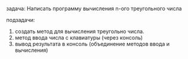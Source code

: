 задача: Написать программу вычисления n-ого треугольного числа

подзадачи:
1. создать метод для вычисления треугольно числа.
2. метод ввода числа с клавиатуры (через консоль)
3. вывод результата в консоль (объединение методов ввода и вычисления)